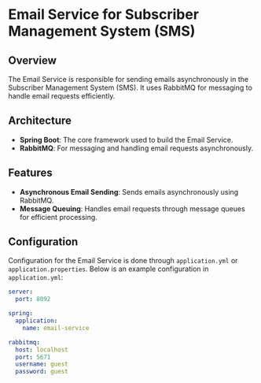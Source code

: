 # Email Service for Subscriber Management System (SMS)

## Overview

The Email Service is responsible for sending emails asynchronously in the Subscriber Management System (SMS). It uses RabbitMQ for messaging to handle email requests efficiently.

## Architecture

- **Spring Boot**: The core framework used to build the Email Service.
- **RabbitMQ**: For messaging and handling email requests asynchronously.

## Features

- **Asynchronous Email Sending**: Sends emails asynchronously using RabbitMQ.
- **Message Queuing**: Handles email requests through message queues for efficient processing.



## Configuration

Configuration for the Email Service is done through `application.yml` or `application.properties`. Below is an example configuration in `application.yml`:

```yaml
server:
  port: 8092

spring:
  application:
    name: email-service

rabbitmq:
  host: localhost
  port: 5671
  username: guest
  password: guest

